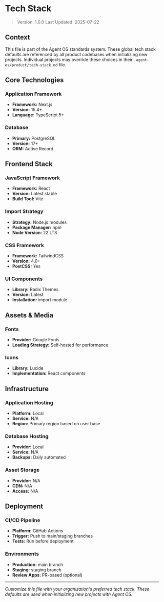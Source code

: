 # Tech Stack

> Version: 1.0.0
> Last Updated: 2025-07-22

## Context

This file is part of the Agent OS standards system. These global tech stack defaults are referenced by all product codebases when initializing new projects. Individual projects may override these choices in their `.agent-os/product/tech-stack.md` file.

## Core Technologies

### Application Framework
- **Framework:** Next.js
- **Version:** 15.4+
- **Language:** TypeScript 5+

### Database
- **Primary:** PostgreSQL
- **Version:** 17+
- **ORM:** Active Record

## Frontend Stack

### JavaScript Framework
- **Framework:** React
- **Version:** Latest stable
- **Build Tool:** Vite

### Import Strategy
- **Strategy:** Node.js modules
- **Package Manager:** npm
- **Node Version:** 22 LTS

### CSS Framework
- **Framework:** TailwindCSS
- **Version:** 4.0+
- **PostCSS:** Yes

### UI Components
- **Library:** Radix Themes
- **Version:** Latest
- **Installation:** import module

## Assets & Media

### Fonts
- **Provider:** Google Fonts
- **Loading Strategy:** Self-hosted for performance

### Icons
- **Library:** Lucide
- **Implementation:** React components

## Infrastructure

### Application Hosting
- **Platform:** Local
- **Service:** N/A
- **Region:** Primary region based on user base

### Database Hosting
- **Provider:** Local
- **Service:** N/A
- **Backups:** Daily automated

### Asset Storage
- **Provider:** N/A
- **CDN:** N/A
- **Access:** N/A

## Deployment

### CI/CD Pipeline
- **Platform:** GitHub Actions
- **Trigger:** Push to main/staging branches
- **Tests:** Run before deployment

### Environments
- **Production:** main branch
- **Staging:** staging branch
- **Review Apps:** PR-based (optional)

---

*Customize this file with your organization's preferred tech stack. These defaults are used when initializing new projects with Agent OS.*
